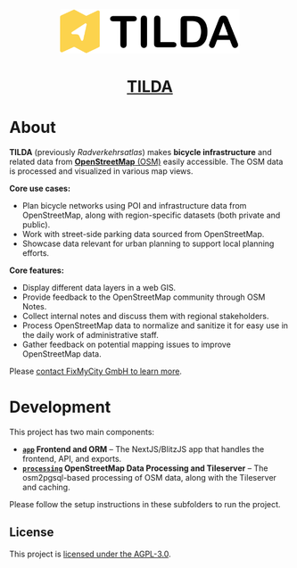 <div align="center">
  <img src="app/src/app/_components/layouts/assets/tilda-logo.png" height="80" />
  <h1 align="center"><a href="https://tilda-geo.de/">TILDA</a></h1>
</div>

# About

**TILDA** (previously _Radverkehrsatlas_) makes **bicycle infrastructure** and related data from [**OpenStreetMap** (OSM)](https://www.openstreetmap.org) easily accessible. The OSM data is processed and visualized in various map views.

**Core use cases:**

- Plan bicycle networks using POI and infrastructure data from OpenStreetMap, along with region-specific datasets (both private and public).
- Work with street-side parking data sourced from OpenStreetMap.
- Showcase data relevant for urban planning to support local planning efforts.

**Core features:**

- Display different data layers in a web GIS.
- Provide feedback to the OpenStreetMap community through OSM Notes.
- Collect internal notes and discuss them with regional stakeholders.
- Process OpenStreetMap data to normalize and sanitize it for easy use in the daily work of administrative staff.
- Gather feedback on potential mapping issues to improve OpenStreetMap data.

Please [contact FixMyCity GmbH to learn more](https://www.fixmycity.de/tilda).

# Development

This project has two main components:

- **[`app`](./app) Frontend and ORM** – The NextJS/BlitzJS app that handles the frontend, API, and exports.
- **[`processing`](./processing) OpenStreetMap Data Processing and Tileserver** – The osm2pgsql-based processing of OSM data, along with the Tileserver and caching.

Please follow the setup instructions in these subfolders to run the project.

## License

This project is [licensed under the AGPL-3.0](./LICENSE.md).
